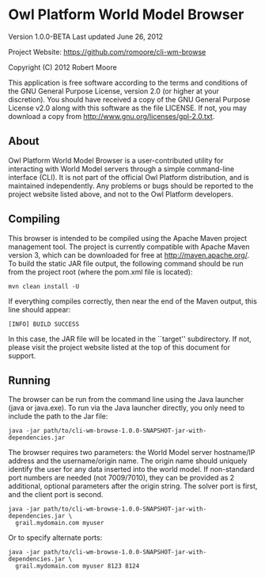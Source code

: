 Owl Platform World Model Browser
================================

Version 1.0.0-BETA
Last updated June 26, 2012

Project Website: <https://github.com/romoore/cli-wm-browse>

Copyright (C) 2012 Robert Moore

This application is free software according to the terms and conditions of
the GNU General Purpose License, version 2.0 (or higher at your discretion).
You should have received a copy of the GNU General Purpose License v2.0 along
with this software as the file LICENSE.  If not, you may download a copy from
<http://www.gnu.org/licenses/gpl-2.0.txt>.

## About ##
  Owl Platform World Model Browser is a user-contributed utility for
  interacting with World Model servers through a simple command-line interface
  (CLI).  It is not part of the official Owl Platform distribution, and is
  maintained independently.  Any problems or bugs should be reported to the 
  project website listed above, and not to the Owl Platform developers.

## Compiling ##
  This browser is intended to be compiled using the Apache Maven project
  management tool.  The project is currently compatible with Apache Maven
  version 3, which can be downloaded for free at <http://maven.apache.org/>.
  To build the static JAR file output, the following command should be run
  from the project root (where the pom.xml file is located):

    mvn clean install -U

  If everything compiles correctly, then near the end of the Maven output,
  this line should appear:

    [INFO] BUILD SUCCESS

  In this case, the JAR file will be located in the ``target'' subdirectory.
  If not, please visit the project website listed at the top of this
  document for support.

## Running ##

  The browser can be run from the command line using the Java launcher (java
  or java.exe).  To run via the Java launcher directly, you only need to
  include the path to the Jar file:

    java -jar path/to/cli-wm-browse-1.0.0-SNAPSHOT-jar-with-dependencies.jar

  The browser requires two parameters: the World Model server hostname/IP
  address and the username/origin name.  The origin name should uniquely
  identify the user for any data inserted into the world model.  If
  non-standard port numbers are needed (not 7009/7010), they can be provided
  as 2 additional, optional parameters after the origin string.  The solver
  port is first, and the client port is second.
  
    java -jar path/to/cli-wm-browse-1.0.0-SNAPSHOT-jar-with-dependencies.jar \
      grail.mydomain.com myuser

  Or to specify alternate ports:
  
    java -jar path/to/cli-wm-browse-1.0.0-SNAPSHOT-jar-with-dependencies.jar \
      grail.mydomain.com myuser 8123 8124

